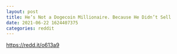```yaml
--- 
layout: post 
title: He’s Not a Dogecoin Millionaire. Because He Didn’t Sell 
date: 2021-06-22 1624407375 
categories: reddit 
--- 
```

https://redd.it/o613a9